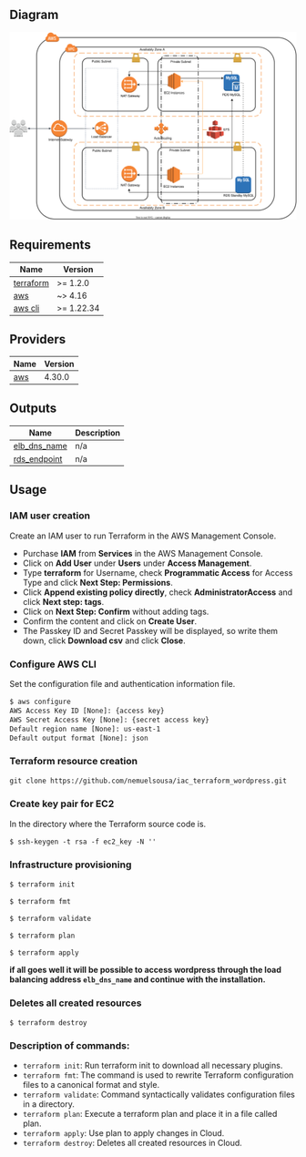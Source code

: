 ## Diagram
![image](./diagram.svg)

## Requirements

| Name | Version |
|------|---------|
| <a name="requirement_terraform"></a> [terraform](#requirement\_terraform) | >= 1.2.0 |
| <a name="requirement_aws"></a> [aws](#requirement\_aws) | ~> 4.16 |
| <a name="requirement_aws_cli"></a> [aws cli](#requirement\_aws_cli) | >= 1.22.34 |

## Providers

| Name | Version |
|------|---------|
| <a name="provider_aws"></a> [aws](#provider\_aws) | 4.30.0 |

## Outputs

| Name | Description |
|------|-------------|
| <a name="output_elb_dns_name"></a> [elb\_dns\_name](#output\_elb\_dns\_name) | n/a |
| <a name="output_rds_endpoint"></a> [rds\_endpoint](#output\_rds\_endpoint) | n/a |

## Usage

### IAM user creation

Create an IAM user to run Terraform in the AWS Management Console.
- Purchase **IAM** from **Services** in the AWS Management Console.
- Click on **Add User** under **Users** under **Access Management**.
- Type **terraform** for Username, check **Programmatic Access** for Access Type and click **Next Step: Permissions**.
- Click **Append existing policy directly**, check **AdministratorAccess** and click **Next step: tags**.
- Click on **Next Step: Confirm** without adding tags.
- Confirm the content and click on **Create User**.
- The Passkey ID and Secret Passkey will be displayed, so write them down, click **Download csv** and click **Close**.

### Configure AWS CLI

Set the configuration file and authentication information file.

```
$ aws configure
AWS Access Key ID [None]: {access key}
AWS Secret Access Key [None]: {secret access key}
Default region name [None]: us-east-1
Default output format [None]: json
```
### Terraform resource creation

```
git clone https://github.com/nemuelsousa/iac_terraform_wordpress.git
```

### Create key pair for EC2

In the directory where the Terraform source code is.

```
$ ssh-keygen -t rsa -f ec2_key -N ''
```

### Infrastructure provisioning

```
$ terraform init
```
```
$ terraform fmt
```
```
$ terraform validate
```
```
$ terraform plan
```
```
$ terraform apply
```

**if all goes well it will be possible to access wordpress through the load balancing address `elb_dns_name` and continue with the installation.**

### Deletes all created resources

```
$ terraform destroy
```

### Description of commands:


- `terraform init`: Run terraform init to download all necessary plugins.
- `terraform fmt`: The command is used to rewrite Terraform configuration files to a canonical format and style.
- `terraform validate`: Command syntactically validates configuration files in a directory.
- `terraform plan`: Execute a terraform plan and place it in a file called plan.
- `terraform apply`: Use plan to apply changes in Cloud.
- `terraform destroy`: Deletes all created resources in Cloud.